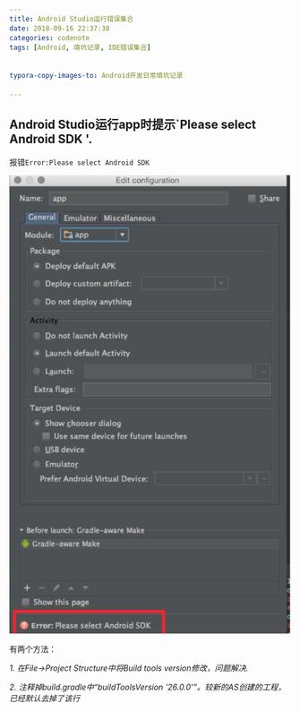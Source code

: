 ```yaml
---
title: Android Studio运行错误集合
date: 2018-09-16 22:37:38
categories: codenote
tags: [Android, 填坑记录, IDE错误集合]


typora-copy-images-to: Android开发日常填坑记录

---
```


<!--more-->
## Android Studio运行app时提示`Please select Android SDK '.

报错`Error:Please select Android SDK`

<img src="Android开发日常填坑记录/1.png">

有两个方法：

*1. 在File->Project Structure中将Build tools version修改，问题解决.* 

*2. 注释掉build.gradle中“buildToolsVersion '26.0.0'”。较新的AS创建的工程，已经默认去掉了该行*
